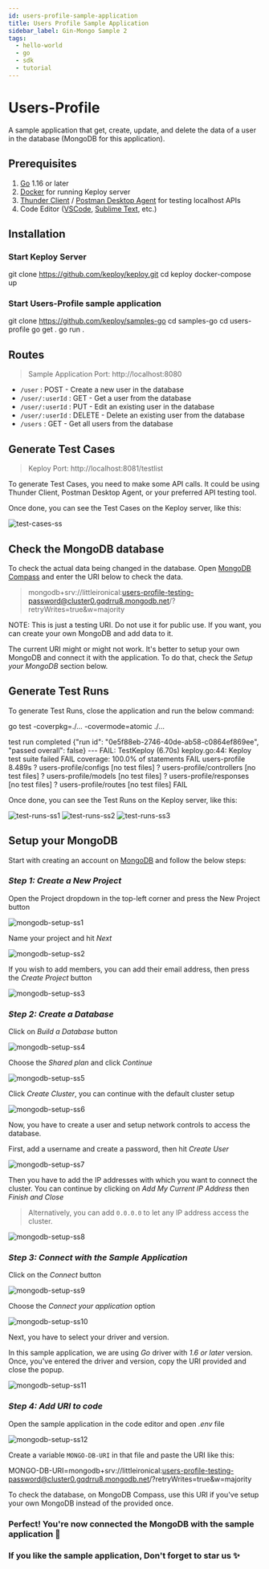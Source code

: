 ```yaml
---
id: users-profile-sample-application
title: Users Profile Sample Application
sidebar_label: Gin-Mongo Sample 2
tags:
  - hello-world
  - go
  - sdk
  - tutorial
---
```


# Users-Profile

A sample application that get, create, update, and delete the data of a user in the database (MongoDB for this application).

## Prerequisites

1. [Go](https://go.dev/doc/install) 1.16 or later
2. [Docker](https://docs.docker.com/engine/install/) for running Keploy server
3. [Thunder Client](https://marketplace.visualstudio.com/items?itemName=rangav.vscode-thunder-client) / [Postman Desktop Agent](https://www.postman.com/downloads/postman-agent/) for testing localhost APIs
4. Code Editor ([VSCode](https://code.visualstudio.com/download), [Sublime Text](https://www.sublimetext.com/download), etc.)

## Installation

### Start Keploy Server


git clone https://github.com/keploy/keploy.git
cd keploy
docker-compose up


### Start Users-Profile sample application


git clone https://github.com/keploy/samples-go
cd samples-go
cd users-profile
go get .
go run .


## Routes

> Sample Application Port: http://localhost:8080

- `/user` : POST - Create a new user in the database
- `/user/:userId` : GET - Get a user from the database
- `/user/:userId` : PUT - Edit an existing user in the database
- `/user/:userId` : DELETE - Delete an existing user from the database
- `/users` : GET - Get all users from the database

## Generate Test Cases

> Keploy Port: http://localhost:8081/testlist

To generate Test Cases, you need to make some API calls. It could be using Thunder Client, Postman Desktop Agent, or your preferred API testing tool.

Once done, you can see the Test Cases on the Keploy server, like this:

![test-cases-ss](https://raw.githubusercontent.com/keploy/samples-go/main/users-profile/assets/test-cases-ss.png)

## Check the MongoDB database

To check the actual data being changed in the database. Open [MongoDB Compass](https://www.mongodb.com/products/compass) and enter the URI below to check the data.

> mongodb+srv://littleironical:users-profile-testing-password@cluster0.gqdrru8.mongodb.net/?retryWrites=true&w=majority

NOTE: This is just a testing URI. Do not use it for public use. If you want, you can create your own MongoDB and add data to it.

The current URI might or might not work. It's better to setup your own MongoDB and connect it with the application. To do that, check the *Setup your MongoDB* section below.

## Generate Test Runs

To generate Test Runs, close the application and run the below command:


go test -coverpkg=./... -covermode=atomic  ./...



test run completed
{"run id": "0e5f88eb-2746-40de-ab58-c0864ef869ee", "passed overall": false}
--- FAIL: TestKeploy (6.70s)
    keploy.go:44: Keploy test suite failed
FAIL
coverage: 100.0% of statements
FAIL    users-profile   8.489s
?       users-profile/configs   [no test files]
?       users-profile/controllers       [no test files]
?       users-profile/models    [no test files]
?       users-profile/responses [no test files]
?       users-profile/routes    [no test files]
FAIL


Once done, you can see the Test Runs on the Keploy server, like this:

![test-runs-ss1](https://raw.githubusercontent.com/keploy/samples-go/main/users-profile/assets/test-runs-ss1.png)
![test-runs-ss2](https://raw.githubusercontent.com/keploy/samples-go/main/users-profile/assets/test-runs-ss2.png)
![test-runs-ss3](https://raw.githubusercontent.com/keploy/samples-go/main/users-profile/assets/test-runs-ss3.png)

## Setup your MongoDB

Start with creating an account on [MongoDB](https://www.mongodb.com/) and follow the below steps:

### *Step 1: Create a New Project*

Open the Project dropdown in the top-left corner and press the New Project button

![mongodb-setup-ss1](https://raw.githubusercontent.com/keploy/samples-go/main/users-profile/assets/mongodb-setup-ss1.png)

Name your project and hit *Next*

![mongodb-setup-ss2](https://github.com/keploy/samples-go/raw/main/users-profile/assets/mongodb-setup-ss2.png)

If you wish to add members, you can add their email address, then press the *Create Project* button

![mongodb-setup-ss3](https://github.com/keploy/samples-go/raw/main/users-profile/assets/mongodb-setup-ss3.png)

### *Step 2: Create a Database*

Click on *Build a Database* button

![mongodb-setup-ss4](https://github.com/keploy/samples-go/raw/main/users-profile/assets/mongodb-setup-ss4.png)

Choose the *Shared plan* and click *Continue*

![mongodb-setup-ss5](https://github.com/keploy/samples-go/raw/main/users-profile/assets/mongodb-setup-ss5.png)

Click *Create Cluster*, you can continue with the default cluster setup

![mongodb-setup-ss6](https://github.com/keploy/samples-go/raw/main/users-profile/assets/mongodb-setup-ss6.png)

Now, you have to create a user and setup network controls to access the database.

First, add a username and create a password, then hit *Create User*

![mongodb-setup-ss7](https://github.com/keploy/samples-go/raw/main/users-profile/assets/mongodb-setup-ss7.png)

Then you have to add the IP addresses with which you want to connect the cluster. You can continue by clicking on *Add My Current IP Address* then *Finish and Close*

> Alternatively, you can add `0.0.0.0` to let any IP address access the cluster.

![mongodb-setup-ss8](https://github.com/keploy/samples-go/raw/main/users-profile/assets/mongodb-setup-ss8.png)

### *Step 3: Connect with the Sample Application*

Click on the *Connect* button

![mongodb-setup-ss9](https://github.com/keploy/samples-go/raw/main/users-profile/assets/mongodb-setup-ss9.png)

Choose the *Connect your application* option

![mongodb-setup-ss10](https://github.com/keploy/samples-go/raw/main/users-profile/assets/mongodb-setup-ss10.png)

Next, you have to select your driver and version.

In this sample application, we are using *Go* driver with *1.6 or later* version. Once, you've entered the driver and version, copy the URI provided and close the popup.

![mongodb-setup-ss11](https://github.com/keploy/samples-go/raw/main/users-profile/assets/mongodb-setup-ss11.png)

### *Step 4: Add URI to code*

Open the sample application in the code editor and open *.env* file

![mongodb-setup-ss12](https://github.com/keploy/samples-go/raw/main/users-profile/assets/mongodb-setup-ss12.png)

Create a variable `MONGO-DB-URI` in that file and paste the URI like this:


MONGO-DB-URI=mongodb+srv://littleironical:users-profile-testing-password@cluster0.gqdrru8.mongodb.net/?retryWrites=true&w=majority


To check the database, on MongoDB Compass, use this URI if you've setup your own MongoDB instead of the provided once.

### Perfect! You're now connected the MongoDB with the sample application 🥳

### If you like the sample application, Don't forget to star us ✨